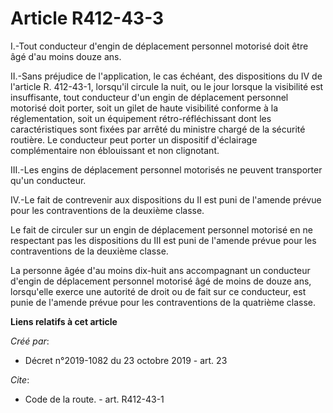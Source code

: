 # Article R412-43-3

I.-Tout conducteur d'engin de déplacement personnel motorisé doit être âgé d'au moins douze ans. 

II.-Sans préjudice de l'application, le cas échéant, des dispositions du IV de l'article R. 412-43-1, lorsqu'il circule la
nuit, ou le jour lorsque la visibilité est insuffisante, tout conducteur d'un engin de déplacement personnel motorisé doit
porter, soit un gilet de haute visibilité conforme à la réglementation, soit un équipement rétro-réfléchissant dont les
caractéristiques sont fixées par arrêté du ministre chargé de la sécurité routière. Le conducteur peut porter un dispositif
d'éclairage complémentaire non éblouissant et non clignotant. 

III.-Les engins de déplacement personnel motorisés ne peuvent transporter qu'un conducteur. 

IV.-Le fait de contrevenir aux dispositions du II est puni de l'amende prévue pour les contraventions de la deuxième classe. 

Le fait de circuler sur un engin de déplacement personnel motorisé en ne respectant pas les dispositions du III est puni de
l'amende prévue pour les contraventions de la deuxième classe. 

La personne âgée d'au moins dix-huit ans accompagnant un conducteur d'engin de déplacement personnel motorisé âgé de moins de
douze ans, lorsqu'elle exerce une autorité de droit ou de fait sur ce conducteur, est punie de l'amende prévue pour les
contraventions de la quatrième classe.

**Liens relatifs à cet article**

_Créé par_:

  - Décret n°2019-1082 du 23 octobre 2019 - art. 23

_Cite_:

  - Code de la route. - art. R412-43-1
